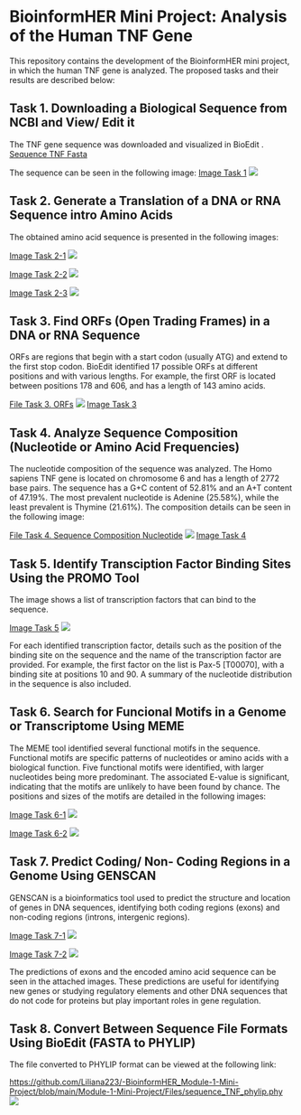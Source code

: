 # BioinformHER Mini Project: Analysis of the Human TNF Gene

This repository contains the development of the BioinformHER mini project, in which the human TNF gene is analyzed. The proposed tasks and their results are described below:

## Task 1. Downloading a Biological Sequence from NCBI and View/ Edit it

The TNF gene sequence was downloaded and visualized in BioEdit . 
[Sequence TNF Fasta](https://github.com/Liliana223/-BioinformHER_Module-1-Mini-Project/blob/main/Module-1-Mini-Project/Files/sequence_TNF_fasta.fasta)

The sequence can be seen in the following image:
[Image Task 1](https://github.com/Liliana223/-BioinformHER_Module-1-Mini-Project/blob/main/Module-1-Mini-Project/Files/Task%201.png)
![](https://github.com/Liliana223/-BioinformHER_Module-1-Mini-Project/blob/main/Module-1-Mini-Project/Files/Task%201.png)

## Task 2. Generate a Translation of a DNA or RNA Sequence intro Amino Acids

The obtained amino acid sequence is presented in the following images:

[Image Task 2-1](https://github.com/Liliana223/-BioinformHER_Module-1-Mini-Project/blob/main/Module-1-Mini-Project/Files/Task%202-1.png)
![](https://github.com/Liliana223/-BioinformHER_Module-1-Mini-Project/blob/main/Module-1-Mini-Project/Files/Task%202-1.png)

[Image Task 2-2](https://github.com/Liliana223/-BioinformHER_Module-1-Mini-Project/blob/main/Module-1-Mini-Project/Files/Task%202-2.png)
![](https://github.com/Liliana223/-BioinformHER_Module-1-Mini-Project/blob/main/Module-1-Mini-Project/Files/Task%202-2.png)

[Image Task 2-3](https://github.com/Liliana223/-BioinformHER_Module-1-Mini-Project/blob/main/Module-1-Mini-Project/Files/Task%202-3.png)
![](https://github.com/Liliana223/-BioinformHER_Module-1-Mini-Project/blob/main/Module-1-Mini-Project/Files/Task%202-3.png)

## Task 3. Find ORFs (Open Trading Frames) in a DNA or RNA Sequence 

ORFs are regions that begin with a start codon (usually ATG) and extend to the first stop codon. BioEdit identified 17 possible ORFs at different positions and with various lengths. For example, the first ORF is located between positions 178 and 606, and has a length of 143 amino acids.

[File Task 3. ORFs](https://github.com/Liliana223/-BioinformHER_Module-1-Mini-Project/blob/main/Module-1-Mini-Project/Files/Task%203.ORFs)
![](https://github.com/Liliana223/-BioinformHER_Module-1-Mini-Project/blob/main/Module-1-Mini-Project/Files/Task%203.png)
[Image Task 3](https://github.com/Liliana223/-BioinformHER_Module-1-Mini-Project/blob/main/Module-1-Mini-Project/Files/Task%203.png)

## Task 4. Analyze Sequence Composition (Nucleotide or Amino Acid Frequencies)

The nucleotide composition of the sequence was analyzed. The Homo sapiens TNF gene is located on chromosome 6 and has a length of 2772 base pairs. The sequence has a G+C content of 52.81% and an A+T content of 47.19%. The most prevalent nucleotide is Adenine (25.58%), while the least prevalent is Thymine (21.61%). The composition details can be seen in the following image:

[File Task 4. Sequence Composition Nucleotide](https://github.com/Liliana223/-BioinformHER_Module-1-Mini-Project/blob/main/Module-1-Mini-Project/Files/Task%204.Nucleotide_composition)
![](https://github.com/Liliana223/-BioinformHER_Module-1-Mini-Project/blob/main/Module-1-Mini-Project/Files/Task%204.png)
[Image Task 4](https://github.com/Liliana223/-BioinformHER_Module-1-Mini-Project/blob/main/Module-1-Mini-Project/Files/Task%204.png)

## Task 5. Identify Transciption Factor Binding Sites Using the PROMO Tool
The image shows a list of transcription factors that can bind to the sequence.

[Image Task 5](https://github.com/Liliana223/-BioinformHER_Module-1-Mini-Project/blob/main/Module-1-Mini-Project/Files/Task%205.png)
![](https://github.com/Liliana223/-BioinformHER_Module-1-Mini-Project/blob/main/Module-1-Mini-Project/Files/Task%205.png)

For each identified transcription factor, details such as the position of the binding site on the sequence and the name of the transcription factor are provided. For example, the first factor on the list is Pax-5 [T00070], with a binding site at positions 10 and 90. A summary of the nucleotide distribution in the sequence is also included.

## Task 6. Search for Funcional Motifs in a Genome or Transcriptome Using MEME

The MEME tool identified several functional motifs in the sequence. Functional motifs are specific patterns of nucleotides or amino acids with a biological function. Five functional motifs were identified, with larger nucleotides being more predominant. The associated E-value is significant, indicating that the motifs are unlikely to have been found by chance. The positions and sizes of the motifs are detailed in the following images:
 
[Image Task 6-1](https://github.com/Liliana223/-BioinformHER_Module-1-Mini-Project/blob/main/Module-1-Mini-Project/Files/Task%206-1.png)
![](https://github.com/Liliana223/-BioinformHER_Module-1-Mini-Project/blob/main/Module-1-Mini-Project/Files/Task%206-1.png)

[Image Task 6-2](https://github.com/Liliana223/-BioinformHER_Module-1-Mini-Project/blob/main/Module-1-Mini-Project/Files/Task%206-2.png)
![](https://github.com/Liliana223/-BioinformHER_Module-1-Mini-Project/blob/main/Module-1-Mini-Project/Files/Task%206-2.png)

## Task 7. Predict Coding/ Non- Coding Regions in a Genome Using GENSCAN
GENSCAN is a bioinformatics tool used to predict the structure and location of genes in DNA sequences, identifying both coding regions (exons) and non-coding regions (introns, intergenic regions).

[Image Task 7-1](https://github.com/Liliana223/-BioinformHER_Module-1-Mini-Project/blob/main/Module-1-Mini-Project/Files/Task%207-1.png)
![](https://github.com/Liliana223/-BioinformHER_Module-1-Mini-Project/blob/main/Module-1-Mini-Project/Files/Task%207-1.png)
 
[Image Task 7-2](https://github.com/Liliana223/-BioinformHER_Module-1-Mini-Project/blob/main/Module-1-Mini-Project/Files/Task%207-2.png)
![](https://github.com/Liliana223/-BioinformHER_Module-1-Mini-Project/blob/main/Module-1-Mini-Project/Files/Task%207-2.png)

The predictions of exons and the encoded amino acid sequence can be seen in the attached images. These predictions are useful for identifying new genes or studying regulatory elements and other DNA sequences that do not code for proteins but play important roles in gene regulation.

## Task 8. Convert Between Sequence File Formats Using BioEdit (FASTA to PHYLIP)
The file converted to PHYLIP format can be viewed at the following link: 

https://github.com/Liliana223/-BioinformHER_Module-1-Mini-Project/blob/main/Module-1-Mini-Project/Files/sequence_TNF_phylip.phy
![](https://github.com/Liliana223/-BioinformHER_Module-1-Mini-Project/blob/main/Module-1-Mini-Project/Files/Task%208.png)

